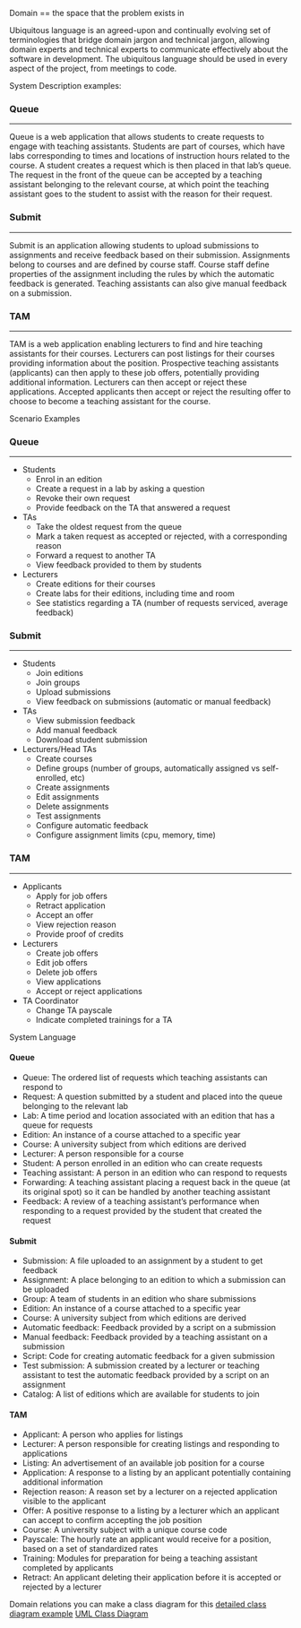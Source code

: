 Domain == the space that the problem exists in

Ubiquitous language is an agreed-upon and continually evolving set of terminologies that bridge domain jargon and technical jargon, allowing domain experts and technical experts to communicate effectively about the software in development. The ubiquitous language should be used in every aspect of the project, from meetings to code.

System Description
	examples:

### Queue

---

Queue is a web application that allows students to create requests to engage with teaching assistants. Students are part of courses, which have labs corresponding to times and locations of instruction hours related to the course. A student creates a request which is then placed in that lab’s queue. The request in the front of the queue can be accepted by a teaching assistant belonging to the relevant course, at which point the teaching assistant goes to the student to assist with the reason for their request.

### Submit

---

Submit is an application allowing students to upload submissions to assignments and receive feedback based on their submission. Assignments belong to courses and are defined by course staff. Course staff define properties of the assignment including the rules by which the automatic feedback is generated. Teaching assistants can also give manual feedback on a submission.

### TAM

---

TAM is a web application enabling lecturers to find and hire teaching assistants for their courses. Lecturers can post listings for their courses providing information about the position. Prospective teaching assistants (applicants) can then apply to these job offers, potentially providing additional information. Lecturers can then accept or reject these applications. Accepted applicants then accept or reject the resulting offer to choose to become a teaching assistant for the course.

Scenario
Examples
### Queue

---

- Students
    - Enrol in an edition
    - Create a request in a lab by asking a question
    - Revoke their own request
    - Provide feedback on the TA that answered a request
- TAs
    - Take the oldest request from the queue
    - Mark a taken request as accepted or rejected, with a corresponding reason
    - Forward a request to another TA
    - View feedback provided to them by students
- Lecturers
    - Create editions for their courses
    - Create labs for their editions, including time and room
    - See statistics regarding a TA (number of requests serviced, average feedback)

### Submit

---

- Students
    - Join editions
    - Join groups
    - Upload submissions
    - View feedback on submissions (automatic or manual feedback)
- TAs
    - View submission feedback
    - Add manual feedback
    - Download student submission
- Lecturers/Head TAs
    - Create courses
    - Define groups (number of groups, automatically assigned vs self-enrolled, etc)
    - Create assignments
    - Edit assignments
    - Delete assignments
    - Test assignments
    - Configure automatic feedback
    - Configure assignment limits (cpu, memory, time)

### TAM

---

- Applicants
    - Apply for job offers
    - Retract application
    - Accept an offer
    - View rejection reason
    - Provide proof of credits
- Lecturers
    - Create job offers
    - Edit job offers
    - Delete job offers
    - View applications
    - Accept or reject applications
- TA Coordinator
    - Change TA payscale
    - Indicate completed trainings for a TA

System Language
#### Queue

- Queue: The ordered list of requests which teaching assistants can respond to
- Request: A question submitted by a student and placed into the queue belonging to the relevant lab
- Lab: A time period and location associated with an edition that has a queue for requests
- Edition: An instance of a course attached to a specific year
- Course: A university subject from which editions are derived
- Lecturer: A person responsible for a course
- Student: A person enrolled in an edition who can create requests
- Teaching assistant: A person in an edition who can respond to requests
- Forwarding: A teaching assistant placing a request back in the queue (at its original spot) so it can be handled by another teaching assistant
- Feedback: A review of a teaching assistant’s performance when responding to a request provided by the student that created the request

#### Submit

- Submission: A file uploaded to an assignment by a student to get feedback
- Assignment: A place belonging to an edition to which a submission can be uploaded
- Group: A team of students in an edition who share submissions
- Edition: An instance of a course attached to a specific year
- Course: A university subject from which editions are derived
- Automatic feedback: Feedback provided by a script on a submission
- Manual feedback: Feedback provided by a teaching assistant on a submission
- Script: Code for creating automatic feedback for a given submission
- Test submission: A submission created by a lecturer or teaching assistant to test the automatic feedback provided by a script on an assignment
- Catalog: A list of editions which are available for students to join

#### TAM

- Applicant: A person who applies for listings
- Lecturer: A person responsible for creating listings and responding to applications
- Listing: An advertisement of an available job position for a course
- Application: A response to a listing by an applicant potentially containing additional information
- Rejection reason: A reason set by a lecturer on a rejected application visible to the applicant
- Offer: A positive response to a listing by a lecturer which an applicant can accept to confirm accepting the job position
- Course: A university subject with a unique course code
- Payscale: The hourly rate an applicant would receive for a position, based on a set of standardized rates
- Training: Modules for preparation for being a teaching assistant completed by applicants
- Retract: An applicant deleting their application before it is accepted or rejected by a lecturer

Domain relations
	you can make a class diagram for this [detailed class diagram example](detailed%20class%20diagram%20example.md) [UML Class Diagram](UML%20Class%20Diagram.md)

	